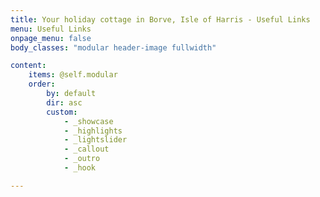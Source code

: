 ```yaml
---
title: Your holiday cottage in Borve, Isle of Harris - Useful Links
menu: Useful Links
onpage_menu: false
body_classes: "modular header-image fullwidth"

content:
    items: @self.modular
    order:
        by: default
        dir: asc
        custom:
            - _showcase
            - _highlights
            - _lightslider
            - _callout
            - _outro
            - _hook

---
```

